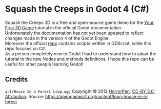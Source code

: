 # Squash the Creeps in Godot 4 (C#) 

Squash the Creeps 3D is a free and open-source game demo for the [Your First 3D Game](https://docs.godotengine.org/en/latest/getting_started/first_3d_game/) tutorial in the official Godot documentation.  
Unfortunately the documentation has not yet been updated to reflect changes made in the version 4 of the Godot Engine.  
Moreover the official [repo](https://github.com/godotengine/godot-3d-dodge-the-creeps) contains scripts written in GDScript, while this repo focuses on C#.  
As a person completely new to Godot I had to understand how to adapt the tutorial to the new Nodes and methods definitions. I hope this repo can be useful for other people learning Godot!

## Credits

`art/House In a Forest Loop.ogg` Copyright &copy; 2012 [HorrorPen](https://opengameart.org/users/horrorpen), [CC-BY 3.0: Attribution](http://creativecommons.org/licenses/by/3.0/). Source: https://opengameart.org/content/loop-house-in-a-forest